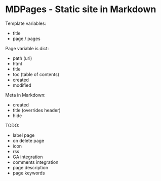 MDPages - Static site in Markdown
=================================

Template variables:
- title
- page / pages

Page variable is dict:
- path (uri)
- html
- title
- toc (table of contents)
- created
- modified

Meta in Markdown:
- created
- title (overrides header)
- hide

TODO:
- label page
- on delete page
- icon
- rss
- GA integration
- comments integration
- page description
- page keywords
